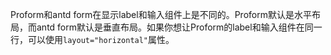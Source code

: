 Proform和antd form在显示label和输入组件上是不同的。Proform默认是水平布局，而antd form默认是垂直布局。如果你想让Proform的label和输入组件在同一行，可以使用`layout="horizontal"`属性。
